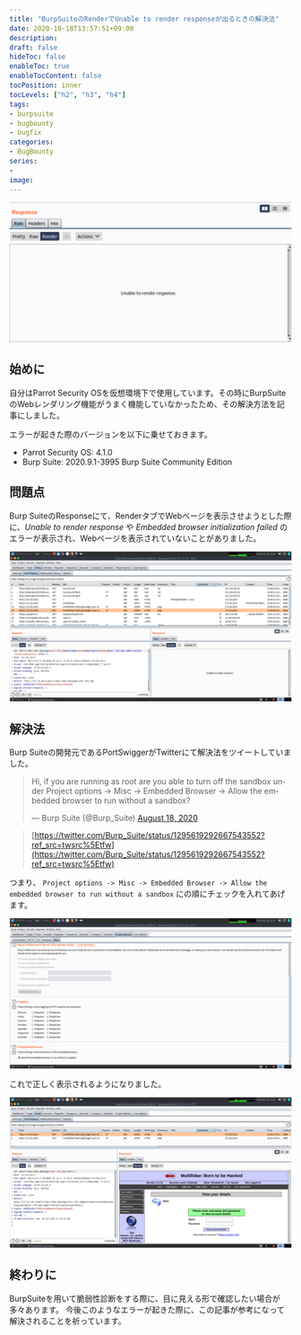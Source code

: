 ```yaml
---
title: "BurpSuiteのRenderでUnable to render responseが出るときの解決法"
date: 2020-10-18T13:57:51+09:00
description:
draft: false
hideToc: false
enableToc: true
enableTocContent: false
tocPosition: inner
tocLevels: ["h2", "h3", "h4"]
tags:
- burpsuite
- bugbounty
- bugfix
categories:
- BugBounty
series:
-
image:
---
```


![](img/Screenshot_20201018_104451_thumbnail.png)

## 始めに

自分はParrot Security OSを仮想環境下で使用しています。その時にBurpSuiteのWebレンダリング機能がうまく機能していなかったため、その解決方法を記事にしました。

エラーが起きた際のバージョンを以下に乗せておきます。

- Parrot Security OS: 4.1.0
- Burp Suite: 2020.9.1-3995 Burp Suite Community Edition

## 問題点

Burp SuiteのResponseにて、RenderタブでWebページを表示させようとした際に、_Unable to render response_ や _Embedded browser initialization failed_ のエラーが表示され、Webページを表示されていないことがありました。

![](img/Screenshot_20201018_104451.png)

## 解決法

Burp Suiteの開発元であるPortSwiggerがTwitterにて解決法をツイートしていました。

<blockquote class="twitter-tweet"><p lang="en" dir="ltr">Hi, if you are running as root are you able to turn off the sandbox under Project options -&gt; Misc -&gt; Embedded Browser -&gt; Allow the embedded browser to run without a sandbox?</p>&mdash; Burp Suite (@Burp_Suite) <a href="https://twitter.com/Burp_Suite/status/1295619292667543552?ref_src=twsrc%5Etfw">August 18, 2020</a></blockquote> <script async src="https://platform.twitter.com/widgets.js" charset="utf-8"></script>

> [https://twitter.com/Burp_Suite/status/1295619292667543552?ref_src=twsrc%5Etfw](https://twitter.com/Burp_Suite/status/1295619292667543552?ref_src=twsrc%5Etfw)

つまり、
`Project options -> Misc -> Embedded Browser -> Allow the embedded browser to run without a sandbox`
にの順にチェックを入れてあげます。

![](img/Screenshot_20201018_111314.png)

これで正しく表示されるようになりました。

![](img/Screenshot_20201018_105311.png)

## 終わりに

BurpSuiteを用いて脆弱性診断をする際に、目に見える形で確認したい場合が多々あります。
今後このようなエラーが起きた際に、この記事が参考になって解決されることを祈っています。
